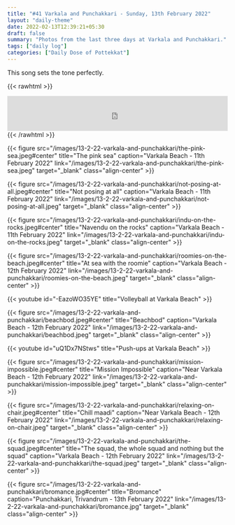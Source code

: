 ```yaml
---
title: "#41 Varkala and Punchakkari - Sunday, 13th February 2022"
layout: "daily-theme"
date: 2022-02-13T12:39:21+05:30
draft: false
summary: "Photos from the last three days at Varkala and Punchakkari."
tags: ["daily log"]
categories: ["Daily Dose of Pottekkat"]
---
```


This song sets the tone perfectly.

{{< rawhtml >}}
<iframe src="https://open.spotify.com/embed/track/3AJwUDP919kvQ9QcozQPxg?utm_source=generator&theme=0" width="100%" height="80" frameBorder="0" allowfullscreen="" allow="autoplay; clipboard-write; encrypted-media; fullscreen; picture-in-picture"></iframe>
{{< /rawhtml >}}

{{< figure src="/images/13-2-22-varkala-and-punchakkari/the-pink-sea.jpeg#center" title="The pink sea" caption="Varkala Beach - 11th February 2022" link="/images/13-2-22-varkala-and-punchakkari/the-pink-sea.jpeg" target="_blank" class="align-center" >}}

{{< figure src="/images/13-2-22-varkala-and-punchakkari/not-posing-at-all.jpeg#center" title="Not posing at all" caption="Varkala Beach - 11th February 2022" link="/images/13-2-22-varkala-and-punchakkari/not-posing-at-all.jpeg" target="_blank" class="align-center" >}}

{{< figure src="/images/13-2-22-varkala-and-punchakkari/indu-on-the-rocks.jpeg#center" title="Navendu on the rocks" caption="Varkala Beach - 11th February 2022" link="/images/13-2-22-varkala-and-punchakkari/indu-on-the-rocks.jpeg" target="_blank" class="align-center" >}}

{{< figure src="/images/13-2-22-varkala-and-punchakkari/roomies-on-the-beach.jpeg#center" title="At sea with the  roomie" caption="Varkala Beach - 12th February 2022" link="/images/13-2-22-varkala-and-punchakkari/roomies-on-the-beach.jpeg" target="_blank" class="align-center" >}}

{{< youtube id="-EazoWO35YE" title="Volleyball at Varkala Beach" >}}

{{< figure src="/images/13-2-22-varkala-and-punchakkari/beachbod.jpeg#center" title="Beachbod" caption="Varkala Beach - 12th February 2022" link="/images/13-2-22-varkala-and-punchakkari/beachbod.jpeg" target="_blank" class="align-center" >}}

{{< youtube id="uQ1Dx7NStws" title="Push-ups at Varkala Beach" >}}

{{< figure src="/images/13-2-22-varkala-and-punchakkari/mission-impossible.jpeg#center" title="Mission Impossible" caption="Near Varkala Beach - 12th February 2022" link="/images/13-2-22-varkala-and-punchakkari/mission-impossible.jpeg" target="_blank" class="align-center" >}}

{{< figure src="/images/13-2-22-varkala-and-punchakkari/relaxing-on-chair.jpeg#center" title="Chill maadi" caption="Near Varkala Beach - 12th February 2022" link="/images/13-2-22-varkala-and-punchakkari/relaxing-on-chair.jpeg" target="_blank" class="align-center" >}}

{{< figure src="/images/13-2-22-varkala-and-punchakkari/the-squad.jpeg#center" title="The squad, the whole squad and nothing but the squad" caption="Varkala Beach - 12th February 2022" link="/images/13-2-22-varkala-and-punchakkari/the-squad.jpeg" target="_blank" class="align-center" >}}

{{< figure src="/images/13-2-22-varkala-and-punchakkari/bromance.jpg#center" title="Bromance" caption="Punchakkari, Trivandrum - 13th February 2022" link="/images/13-2-22-varkala-and-punchakkari/bromance.jpg" target="_blank" class="align-center" >}}